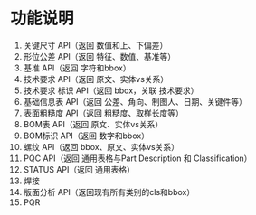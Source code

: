 # 功能说明

1. 关键尺寸 API（返回 数值和上、下偏差）&#x20;
2. 形位公差 API（返回 特征、数值、基准等）&#x20;
3. 基准 API（返回 字符和bbox）&#x20;
4. 技术要求 API（返回 原文、实体vs关系）&#x20;
5. 技术要求 标识 API（返回 bbox，关联 技术要求）&#x20;
6. 基础信息表 API（返回 公差、角向、制图人、日期、关键件等）&#x20;
7. 表面粗糙度 API（返回 粗糙度、取样长度等）&#x20;
8. BOM表 API（返回 原文、实体vs关系）&#x20;
9. BOM标识 API（返回 数字和bbox）&#x20;
10. 螺纹 API（返回 bbox、原文、实体vs关系）&#x20;
11. PQC API（返回 通用表格与Part Description 和 Classification）&#x20;
12. STATUS API（返回 通用表格）
13. 焊接
14. 版面分析 API（返回现有所有类别的cls和bbox）
15. PQR

